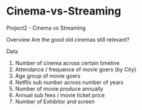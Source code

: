 # Cinema-vs-Streaming
Project2 - Cinema vs Streaming

Overview
Are the good old cinemas still relevant?

Data 
1) Number of cinema across certain timeline
2) Attendance / frequence of movie goers (by City)
3) Age group of movie goers
4) Netflix sub number across number of years
5) Number of movie produce annually
6) Annual sub fees / movie ticket price
7) Number of Exhibitor and screen 






